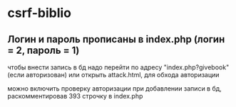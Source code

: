 # csrf-biblio
## Логин и пароль прописаны в index.php (логин = 2, пароль = 1)
чтобы внести запись в бд надо перейти по адресу "index.php?givebook" (если авторизован) 
или открыть attack.html, для обхода авторизации

можно включить проверку авторизации при добавлении записи в бд, раскомментировав 393 строчку в index.php

